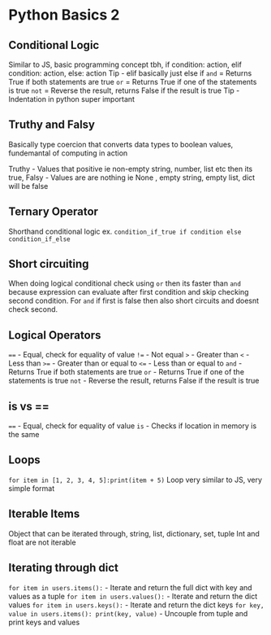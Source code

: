 # Python Basics 2

## Conditional Logic

Similar to JS, basic programming concept tbh, if condition: action, elif condition: action, else: action
Tip - elif basically just else if
`and` = Returns True if both statements are true
`or` = Returns True if one of the statements is true
`not` = Reverse the result, returns False if the result is true
Tip - Indentation in python super important

## Truthy and Falsy

Basically type coercion that converts data types to boolean values, fundemantal of computing in action

Truthy - Values that positive ie non-empty string, number, list etc then its true,
Falsy - Values are are nothing ie None , empty string, empty list, dict will be false

## Ternary Operator

Shorthand conditional logic
ex. `condition_if_true if condition else condition_if_else`

## Short circuiting

When doing logical conditional check using `or` then its faster than `and` because expression can evaluate after first condition and skip checking second condition. For `and` if first is false then also short circuits and doesnt check second.

## Logical Operators

`==` - Equal, check for equality of value
`!=` - Not equal
`>` - Greater than
`<` - Less than
`>=` - Greater than or equal to
`<=` - Less than or equal to
`and` - Returns True if both statements are true
`or` - Returns True if one of the statements is true
`not` - Reverse the result, returns False if the result is true

## is vs ==

`==` - Equal, check for equality of value
`is` - Checks if location in memory is the same

## Loops

`for item in [1, 2, 3, 4, 5]:print(item + 5)`
Loop very similar to JS, very simple format

## Iterable Items

Object that can be iterated through, string, list, dictionary, set, tuple
Int and float are not iterable

## Iterating through dict

`for item in users.items():` - Iterate and return the full dict with key and values as a tuple
`for item in users.values():` - Iterate and return the dict values
`for item in users.keys():` - Iterate and return the dict keys
`for key, value in users.items(): print(key, value)` - Uncouple from tuple and print keys and values
